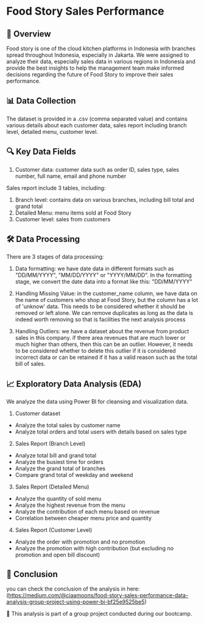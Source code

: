 # Food Story Sales Performance

## 📌 Overview

Food story is one of the cloud kitchen platforms in Indonesia with branches spread throughout Indonesia, especially in Jakarta. We were assigned to analyze their data, especially sales data in various regions in Indonesia and provide the best insights to help the management team make informed decisions regarding the future of Food Story to improve their sales performance.

## 📊 Data Collection

The dataset is provided in a .csv (comma separated value) and contains various details about each customer data, sales report including branch level, detailed menu, customer level. 

## 🔍 Key Data Fields

1. Customer data: customer data such as order ID, sales type, sales number, full name, email and phone number
   
Sales report include 3 tables, including:
1. Branch level: contains data on various branches, including bill total and grand total
2. Detailed Menu: menu items sold at Food Story
3. Customer level: sales from customers

## 🛠️ Data Processing

There are 3 stages of data processing:

1. Data formatting: we have date data in different formats such as "DD/MM/YYYY", "MM/DD/YYYY" or "YYYY/MM/DD". In the formatting stage, we convert the date data into a format like this: "DD/MM/YYYY"
   
2. Handling Missing Value: in the customer_name column, we have data on the name of customers who shop at Food Story, but the column has a lot of 'unknow' data. This needs to be considered whether it should be removed or left alone. We can remove duplicates as long as the data is indeed worth removing so that is facilities the next analysis process
   
3. Handling Outliers: we have a dataset about the revenue from product sales in this company. if there area revenues that are much lower or much higher than others, then this can be an outlier. However, it needs to be considered whether to delete this outlier if it is considered incorrect data or can be retained if it has a valid reason such as the total bill of sales.

## 📈 Exploratory Data Analysis (EDA)

We analyze the data using Power BI for cleansing and visualization data. 

1. Customer dataset
- Analyze the total sales by customer name
- Analyze total orders and total users with details based on sales type

2. Sales Report (Branch Level)
- Analyze total bill and grand total
- Analyze the busiest time for orders
- Analyze the grand total of branches
- Compare grand total of weekday and weekend

3.  Sales Report (Detailed Menu)
- Analyze the quantity of sold menu
- Analyze the highest revenue from the menu
- Analyze the contribution of each menu based on revenue
- Correlation between cheaper menu price and quantity

4. Sales Report (Customer Level)
- Analyze the order with promotion and no promotion
- Analyze the promotion with high contribution (but excluding no promotion and open bill discount)

## 📌 Conclusion
you can check the conclusion of the analysis in here: (https://medium.com/@ciaamoons/food-story-sales-performance-data-analysis-group-project-using-power-bi-bf25e9525be5)

📍 This analysis is part of a group project conducted during our bootcamp.
